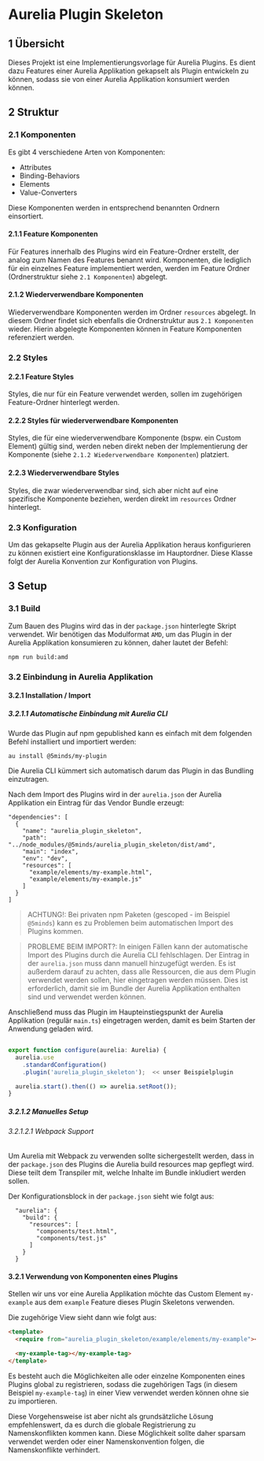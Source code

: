 # Aurelia Plugin Skeleton

## 1 Übersicht

Dieses Projekt ist eine Implementierungsvorlage für Aurelia Plugins.
Es dient dazu Features einer Aurelia Applikation gekapselt als Plugin entwickeln zu können, sodass sie von einer Aurelia Applikation konsumiert werden können.

## 2 Struktur

### 2.1 Komponenten

Es gibt 4 verschiedene Arten von Komponenten:
* Attributes
* Binding-Behaviors
* Elements
* Value-Converters

Diese Komponenten werden in entsprechend benannten Ordnern einsortiert.

#### 2.1.1 Feature Komponenten

Für Features innerhalb des Plugins wird ein Feature-Ordner erstellt, der analog zum Namen des Features benannt wird.
Komponenten, die lediglich für ein einzelnes Feature implementiert werden, werden im Feature Ordner (Ordnerstruktur siehe `2.1 Komponenten`) abgelegt.

#### 2.1.2 Wiederverwendbare Komponenten

Wiederverwendbare Komponenten werden im Ordner `resources` abgelegt. In diesem Ordner findet sich ebenfalls die Ordnerstruktur aus `2.1 Komponenten` wieder.
Hierin abgelegte Komponenten können in Feature Komponenten referenziert werden.

### 2.2 Styles

#### 2.2.1 Feature Styles

Styles, die nur für ein Feature verwendet werden, sollen im zugehörigen Feature-Ordner hinterlegt werden.

#### 2.2.2 Styles für wiederverwendbare Komponenten

Styles, die für eine wiederverwendbare Komponente (bspw. ein Custom Element) gültig sind, werden neben direkt neben der Implementierung der Komponente (siehe `2.1.2 Wiederverwendbare Komponenten`) platziert.

#### 2.2.3 Wiederverwendbare Styles

Styles, die zwar wiederverwendbar sind, sich aber nicht auf eine spezifische Komponente beziehen, werden direkt im `resources` Ordner hinterlegt.

### 2.3 Konfiguration

Um das gekapselte Plugin aus der Aurelia Applikation heraus konfigurieren zu können existiert eine Konfigurationsklasse im Hauptordner.
Diese Klasse folgt der Aurelia Konvention zur Konfiguration von Plugins.

## 3 Setup

### 3.1 Build

Zum Bauen des Plugins wird das in der `package.json` hinterlegte Skript verwendet. Wir benötigen das Modulformat `AMD`, um das Plugin in der Aurelia Applikation konsumieren zu können, daher lautet der Befehl:

```
npm run build:amd
```

### 3.2 Einbindung in Aurelia Applikation

#### 3.2.1 Installation / Import

##### 3.2.1.1 Automatische Einbindung mit Aurelia CLI

Wurde das Plugin auf npm gepublished kann es einfach mit dem folgenden Befehl installiert und importiert werden:

```
au install @5minds/my-plugin
```

Die Aurelia CLI kümmert sich automatisch darum das Plugin in das Bundling einzutragen.

Nach dem Import des Plugins wird in der `aurelia.json` der Aurelia Applikation ein Eintrag für das Vendor Bundle erzeugt:

```
"dependencies": [
  {
    "name": "aurelia_plugin_skeleton",
    "path": "../node_modules/@5minds/aurelia_plugin_skeleton/dist/amd",
    "main": "index",
    "env": "dev",
    "resources": [
      "example/elements/my-example.html",
      "example/elements/my-example.js"
    ]
  }
]
```

> ACHTUNG!: Bei privaten npm Paketen (gescoped - im Beispiel `@5minds`) kann es zu Problemen beim automatischen Import des Plugins kommen.

> PROBLEME BEIM IMPORT?:
In einigen Fällen kann der automatische Import des Plugins durch die Aurelia CLI fehlschlagen. Der Eintrag in der `aurelia.json` muss dann manuell hinzugefügt werden.
Es ist außerdem darauf zu achten, dass alle Ressourcen, die aus dem Plugin verwendet werden sollen, hier eingetragen werden müssen. Dies ist erforderlich, damit sie im Bundle der Aurelia Applikation enthalten sind und verwendet werden können.

Anschließend muss das Plugin im Haupteinstiegspunkt der Aurelia Applikation (regulär `main.ts`) eingetragen werden, damit es beim Starten der Anwendung geladen wird.

```typescript

export function configure(aurelia: Aurelia) {
  aurelia.use
    .standardConfiguration()
    .plugin('aurelia_plugin_skeleton');  << unser Beispielplugin

  aurelia.start().then(() => aurelia.setRoot());
}

```

##### 3.2.1.2 Manuelles Setup

###### 3.2.1.2.1 Webpack Support

Um Aurelia mit Webpack zu verwenden sollte sichergestellt werden, dass in der `package.json` des Plugins die Aurelia build resources map gepflegt wird. Diese teilt dem Transpiler mit, welche Inhalte im Bundle inkludiert werden sollen.

Der Konfigurationsblock in der `package.json` sieht wie folgt aus:

```
  "aurelia": {
    "build": {
      "resources": [
        "components/test.html",
        "components/test.js"
      ]
    }
  }
```

#### 3.2.1 Verwendung von Komponenten eines Plugins

Stellen wir uns vor eine Aurelia Applikation möchte das Custom Element `my-example` aus dem `example` Feature dieses Plugin Skeletons verwenden.

Die zugehörige View sieht dann wie folgt aus:

```html
<template>
  <require from="aurelia_plugin_skeleton/example/elements/my-example"></require>

  <my-example-tag></my-example-tag>
</template>

```

Es besteht auch die Möglichkeiten alle oder einzelne Komponenten eines Plugins global zu registrieren, sodass die zugehörigen Tags (in diesem Beispiel `my-example-tag`) in einer View verwendet werden können ohne sie zu importieren.

Diese Vorgehensweise ist aber nicht als grundsätzliche Lösung empfehlenswert, da es durch die globale Registrierung zu Namenskonflikten kommen kann. Diese Möglichkeit sollte daher sparsam verwendet werden oder einer Namenskonvention folgen, die Namenskonflikte verhindert.